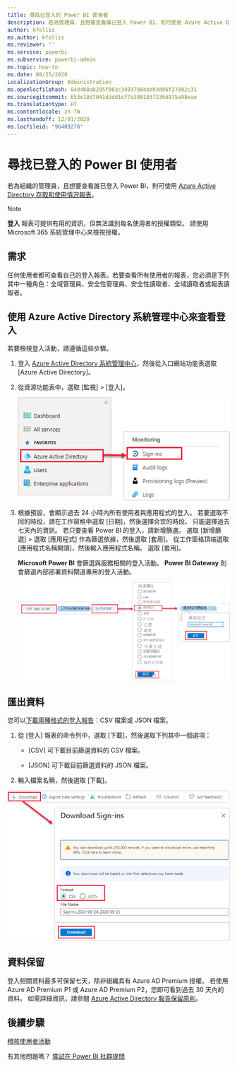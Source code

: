 ```yaml
---
title: 尋找已登入的 Power BI 使用者
description: 若為管理員，且想要查看誰已登入 Power BI，則可使用 Azure Active Directory 存取和使用情況報表。
author: kfollis
ms.author: kfollis
ms.reviewer: ''
ms.service: powerbi
ms.subservice: powerbi-admin
ms.topic: how-to
ms.date: 09/25/2020
LocalizationGroup: Administration
ms.openlocfilehash: 84d4b0ab295f003c34937084bd93dd6f27992c31
ms.sourcegitcommit: 653e18d7041d3dd1cf7a38010372366975a98eae
ms.translationtype: HT
ms.contentlocale: zh-TW
ms.lasthandoff: 12/01/2020
ms.locfileid: "96409278"
---
```

# <a name="find-power-bi-users-that-have-signed-in"></a>尋找已登入的 Power BI 使用者

若為組織的管理員，且想要查看誰已登入 Power BI，則可使用 [Azure Active Directory 存取和使用情況報表](/azure/active-directory/reports-monitoring/concept-sign-ins)。

> [!NOTE]
> **登入** 報表可提供有用的資訊，但無法識別每名使用者的授權類型。 請使用 Microsoft 365 系統管理中心來檢視授權。

## <a name="requirements"></a>需求

任何使用者都可查看自己的登入報表。若要查看所有使用者的報表，您必須是下列其中一種角色：全域管理員、安全性管理員、安全性讀取者、全域讀取者或報表讀取者。

## <a name="use-the-azure-active-directory-admin-center-to-view-sign-ins"></a>使用 Azure Active Directory 系統管理中心來查看登入

若要檢視登入活動，請遵循這些步驟。

1. 登入 [Azure Active Directory 系統管理中心](https://aad.portal.azure.com)，然後從入口網站功能表選取 [Azure Active Directory]。

1. 從資源功能表中，選取 [監視] > [登入]。
   
    ![醒目提示 Azure Active Directory 系統管理中心 [登入] 選項的螢幕擷取畫面。](media/service-admin-access-usage/azure-portal-sign-ins.png)

1. 根據預設，會顯示過去 24 小時內所有使用者與應用程式的登入。 若要選取不同的時段，請在工作窗格中選取 [日期]，然後選擇合宜的時段。 只能選擇過去七天內的資訊。 若只要查看 Power BI 的登入，請新增篩選。 選取 [新增篩選] > 選取 [應用程式] 作為篩選依據，然後選取 [套用]。 從工作窗格頂端選取 [應用程式名稱開頭]，然後輸入應用程式名稱。 選取 [套用]。

    **Microsoft Power BI** 會篩選與服務相關的登入活動。 **Power BI Gateway** 則會篩選內部部署資料閘道專用的登入活動。
   
    ![醒目提示 [應用程式] 欄位的登入篩選螢幕擷取畫面。](media/service-admin-access-usage/sign-in-filter.png)

## <a name="export-the-data"></a>匯出資料

您可以[下載兩種格式的登入報告](/azure/active-directory/reports-monitoring/quickstart-download-sign-in-report)：CSV 檔案或 JSON 檔案。

1. 從 [登入] 報表的命令列中，選取 [下載]，然後選取下列其中一個選項：

   * [CSV] 可下載目前篩選資料的 CSV 檔案。

   * [JSON] 可下載目前篩選資料的 JSON 檔案。

2. 輸入檔案名稱，然後選取 [下載]。

![資料匯出的螢幕擷取畫面，其中醒目提示 [下載] 選項。](media/service-admin-access-usage/download-sign-in-data-csv.png)

## <a name="data-retention"></a>資料保留

登入相關資料最多可保留七天，除非組織具有 Azure AD Premium 授權。 若使用 Azure AD Premium P1 或 Azure AD Premium P2，您即可看到過去 30 天內的資料。 如需詳細資訊，請參閱 [Azure Active Directory 報告保留原則](/azure/active-directory/reports-monitoring/reference-reports-data-retention)。

## <a name="next-steps"></a>後續步驟

[稽核使用者活動](service-admin-auditing.md)

有其他問題嗎？ [嘗試在 Power BI 社群提問](https://community.powerbi.com/)
